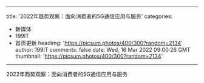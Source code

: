 
---
title: '2022年趋势观察：面向消费者的5G通信应用与服务'
categories: 
 - 新媒体
 - 199IT
 - 首页更新
headimg: 'https://picsum.photos/400/300?random=2134'
author: 199IT
comments: false
date: Wed, 16 Mar 2022 09:00:26 GMT
thumbnail: 'https://picsum.photos/400/300?random=2134'
---

<div>   
2022年趋势观察：面向消费者的5G通信应用与服务  
</div>
            